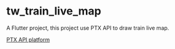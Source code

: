 # tw_train_live_map

A Flutter project, this project use PTX API to draw train live map.

[PTX API platform](https://ptx.transportdata.tw/PTX/Management/AccountLogin)
